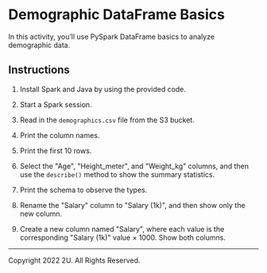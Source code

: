 # Demographic DataFrame Basics

In this activity, you’ll use PySpark DataFrame basics to analyze demographic data. 

## Instructions

1. Install Spark and Java by using the provided code.

2. Start a Spark session.

3. Read in the `demographics.csv` file from the S3 bucket.

4. Print the column names.

5. Print the first 10 rows.

6. Select the "Age", "Height_meter", and "Weight_kg" columns, and then use the `describe()` method to show the summary statistics.

7. Print the schema to observe the types.

8. Rename the "Salary" column to "Salary (1k)", and then show only the new column.

9. Create a new column named "Salary", where each value is the corresponding "Salary (1k)" value × 1000. Show both columns.

---

Copyright 2022 2U. All Rights Reserved.